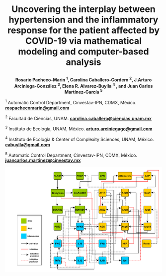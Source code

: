 # <p align="center"> Uncovering the interplay between hypertension and the inflammatory response for the patient affected by COVID-19 via mathematical modeling and computer-based analysis
**<p align="center"> Rosario Pacheco-Marin <sup>1</sup>, Carolina Caballero-Cordero <sup>2</sup>, J.Arturo Arciniega-González <sup>3</sup>, Elena R. Alvarez-Buylla <sup>4</sup> , and Juan Carlos Martínez-García <sup>5</sup>**

<sup>1</sup> Automatic Control Department, Cinvestav-IPN, CDMX, México.
**rospachecomarin@gmail.com**

<sup>2</sup> Facultad de Ciencias, UNAM.
**carolina.caballero@ciencias.unam.mx**

<sup>3</sup> Instituto de Ecología, UNAM, México.
**arturo.arciniegago@gmail.com**

<sup>4</sup> Instituto de Ecología & Center of Complexity Sciences, UNAM, México.
**eabuylla@gmail.com**

<sup>5</sup> Automatic Control Department, Cinvestav-IPN, CDMX, México.
**juancarlos.martinez@cinvestav.mx** 


 
<img src="https://github.com/cxro-cc/red_ras_kks/blob/main/img/ras_net_complete.png">


  
